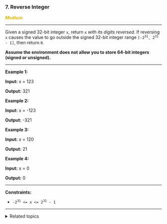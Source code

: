 ### 7. Reverse Integer

<span style="color:#deb800">***Medium***</span>
___

Given a signed 32-bit integer `x`, return `x` _with its digits reversed_. If reversing `x` causes the value to go outside the signed 32-bit integer range <code>[-2<sup>31</sup>, 2<sup>31</sup> - 1]</code>, then return `0`.

**Assume the environment does not allow you to store 64-bit integers (signed or unsigned).**
___

**Example 1:**

**Input:** x = 123

**Output:** 321 

**Example 2:**

**Input:** x = -123

**Output:** -321 

**Example 3:**

**Input:** x = 120

**Output:** 21 

**Example 4:**

**Input:** x = 0

**Output:** 0 
___

**Constraints:**

*   <code>-2<sup>31</sup> <= x <= 2<sup>31</sup> - 1</code>
___

<details><summary>Related topics</summary>

[#Math](https://leetcode.com/tag/math/)

</details>
